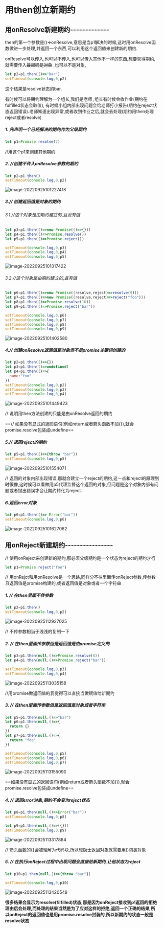 # 用then创立新期约

## 用onResolve新建期约-------------

 then的第一个参数是()=>onResolve,意思是当p1解决的时候,这时用onResolve函数做进一步处理,并返回一个东西,可以利用这个返回值来创建新的期约.

 onResolve可以传入,也可以不传入,也可以传入其他不一样的东西,想要获得期约,就需要传入~~最起码是对象~~ ,也可以不是对象,

```JavaScript
let p2=p1.then(()=>"bar")
setTimeout(console.log,0,p2)
```

这个结果是resolve状态的bar.



有时候可以将期约理解为一个组长,我们是老师  ,组长有时候会收作业(期约在fulfilled状态会取值),  有时候小组内部出现问题会给老师打小报告(期约在reject状态返回错误).老师知道出现异常,或者收到作业之后,就会去处理(期约用then处理reject或者resolve)





##### 1.      先声明一个已经解决的期约作为父级期约

```JavaScript
let p1=Promise.resolve(7)
```

//用这个p1来创建其他期约

##### 2.     //创建不传入onResolve参数的期约

```JavaScript
let p2=p1.then()
setTimeout(console.log,0,p2)
```

![image-20220925101227418](C:\Users\35392\AppData\Roaming\Typora\typora-user-images\image-20220925101227418.png)



##### 3.// 创建返回值是对象的期约

###### 3.1.//这个对象是由期约建立的,且没有值

```javascript
let p3=p1.then(()=>new Promise(()=>{}))
let p4=p1.then(()=>Promise.resolve())
let p5=p1.then(()=>Promise.reject())

setTimeout(console.log,0,p3)
setTimeout(console.log,0,p4)
setTimeout(console.log,0,p5)
```

![image-20220925101317422](C:\Users\35392\AppData\Roaming\Typora\typora-user-images\image-20220925101317422.png)

###### 3.2.//这个对象是由期约建立的,且有值

```javascript
let p6=p1.then(()=>new Promise((resolve,reject)=>resolve(9)))
let p7=p1.then(()=>new Promise((resolve,reject)=>reject("foo")))
let p8=p1.then(()=>Promise.resolve(10))
let p9=p1.then(()=>Promise.reject("bar"))

setTimeout(console.log,0,p6)
setTimeout(console.log,0,p7)
setTimeout(console.log,0,p8)
setTimeout(console.log,0,p9)
```

![image-20220925101402580](C:\Users\35392\AppData\Roaming\Typora\typora-user-images\image-20220925101402580.png)





##### 4.// 创建onResolve返回值是对象但不是promise关键词创建的

```javascript
let p2=p1.then(()=>{})
let p3=p1.then(()=>undefined)
let p4=p1.then(()=>{
  name:"foo"
})
setTimeout(console.log,0,p2)
setTimeout(console.log,0,p3)
setTimeout(console.log,0,p4)
```

![image-20220925101449423](C:\Users\35392\AppData\Roaming\Typora\typora-user-images\image-20220925101449423.png)

// 说明用then方法创建的只能是由onResolve返回的期约

==// 如果没有显式的返回语句(例如return或者箭头函数不加{}),就会promise.resolve包装成undefine==





##### 5.// 返回reject的期约

```javascript
let p5=p1.then(()=>{throw "bar"})
setTimeout(console.log,0,p5)
```

![image-20220925101554071](C:\Users\35392\AppData\Roaming\Typora\typora-user-images\image-20220925101554071.png)

// 返回的对象内部出现错误,那就会建立一个reject的期约,这一点和reject的原理到时很像,这时候可以看做用p5代理监督这个返回的对象,但问题是这个对象内部有问题或者抛出错误才会让期约转化为reject.



##### 6.返回error对象

```javascript
let p6=p1.then(()=> Error("bar"))
setTimeout(console.log,0,p6)
```

![image-20220925101627082](C:\Users\35392\AppData\Roaming\Typora\typora-user-images\image-20220925101627082.png)

## 用onReject新建期约----------------

// 使用onReject来创建新的期约,那必须父级期约是一个状态为reject的期约才行

```JavaScript
let p1=Promise.reject("foo")
```

// 用onRejct和用onResolve是一个思路,同样分不往里面传onReject参数,传参数且返回值是promise构建的,或者返回值是对象或者一个字符串



##### 1. // 在then里面不传参数

```JavaScript
let p2=p1.then()
setTimeout(console.log,0,p2)
```

![image-20220925112927025](C:\Users\35392\AppData\Roaming\Typora\typora-user-images\image-20220925112927025.png)

// 不传参数相当于浅浅的复制一下

##### 2. // 在then里面传参数但是返回值是由promise定义的

```javascript
let p3=p1.then(null,()=>Promise.resolve(8))
let p4=p1.then(null,()=>Promise.reject("bar"))

setTimeout(console.log,0,p3)
setTimeout(console.log,0,p4)
```

![image-20220925113035158](C:\Users\35392\AppData\Roaming\Typora\typora-user-images\image-20220925113035158.png)

//用promise做返回值的我觉得可以直接当做赋值给新期约



##### 3. // 在then里面传参数但是返回值是对象或者字符串

```JavaScript
let p5=p1.then(null,()=>"bar")
let p6=p1.then(null,()=>{
  return {}
})
let p7=p1.then(null,()=>{
  return "foo"
})

setTimeout(console.log,0,p5)
setTimeout(console.log,0,p6)
setTimeout(console.log,0,p7)
```

![image-20220925113155090](C:\Users\35392\AppData\Roaming\Typora\typora-user-images\image-20220925113155090.png)

==如果没有显式的返回语句(例如return或者箭头函数不加{}),就会promise.resolve包装成undefine==

##### 4. // 返回error对象,期约不会变为reject状态

```JavaScript
let p8=p1.then(null,()=>Error("bar"))
setTimeout(console.log,0,p8)

let p9=p1.then(null,()=>({}))
setTimeout(console.log,0,p9)
```

![image-20220925113317884](C:\Users\35392\AppData\Roaming\Typora\typora-user-images\image-20220925113317884.png)

// 箭头函数的{}会被理解为代码块,所以想隐士返回对象就需要用()包裹对象



##### 5. // 在执行onReject过程中出现问题会直接给新期约,让他状态为reject

```JavaScript
let p10=p1.then(null,()=>{throw "bar"})

setTimeout(console.log,0,p10)
```

![image-20220925113420549](C:\Users\35392\AppData\Roaming\Typora\typora-user-images\image-20220925113420549.png)

**很多结果会显示为resolve(filfilled)状态,那是因为onReject接收到p1返回的拒绝理由后会处理,而处理的结果当然是为了应对这样的拒绝,返回一个正确的结果,所以onReject的返回值也是用promise.resolve封装的,所以新期约的状态一般是resolve状态**

